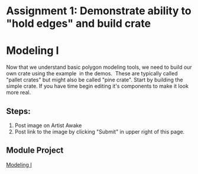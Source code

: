 # Assignment 1: Demonstrate ability to "hold edges" and build crate

<h1 id="dom-i">Modeling I</h1>
<p>Now that we understand basic polygon modeling tools, we need to build our own crate using the example&nbsp; in the demos.&nbsp; These are typically called "pallet crates" but might also be called "pine crate". Start by building the simple crate. If you have time begin editing it's components to make it look more real.</p>
<h2 id="module-project">Steps:</h2>
<ol>
<li>Post image on Artist Awake</li>
<li>Post link to the image by clicking "Submit" in upper right of this page.</li>
</ol>
<h2 id="module-project">Module Project</h2>
<p><a title="Modeling I" href="https://vertexschool.instructure.com/courses/14/modules/89" data-api-endpoint="https://vertexschool.instructure.com/api/v1/courses/14/modules/89" data-api-returntype="Module">Modeling I</a><br><br></p>